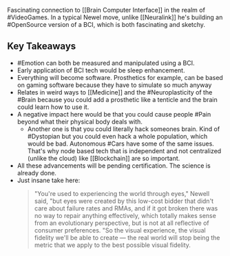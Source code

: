 Fascinating connection to [[Brain Computer Interface]] in the realm of #VideoGames. In a typical Newel move, unlike [[Neuralink]] he's building an #OpenSource version of a BCI, which is both fascinating and sketchy. 

## Key Takeaways
- #Emotion can both be measured and manipulated using a BCI. 
- Early application of BCI tech would be sleep enhancement. 
- Everything will become software. Prosthetics for example, can be based on gaming software because they have to simulate so much anyway
- Relates in weird ways to [[Medicine]] and the #Neuroplasticity of the #Brain because you could add a prosthetic like a tenticle and the brain could learn how to use it. 
- A negative impact here would be that you could cause people #Pain beyond what their physical body deals with. 
	- Another one is that you could literally hack someones brain. Kind of #Dystopian but you could even hack a whole population, which would be bad. Autonomous #Cars have some of the same issues. That's why node based tech that is independent and not centralized (unlike the cloud) like [[Blockchain]] are so important. 
- All these advancements will be pending certification. The science is already done. 
- Just insane take here: 
	> "You're used to experiencing the world through eyes," Newell said, "but eyes were created by this low-cost bidder that didn't care about failure rates and RMAs, and if it got broken there was no way to repair anything effectively, which totally makes sense from an evolutionary perspective, but is not at all reflective of consumer preferences.
	> "So the visual experience, the visual fidelity we'll be able to create — the real world will stop being the metric that we apply to the best possible visual fidelity.
